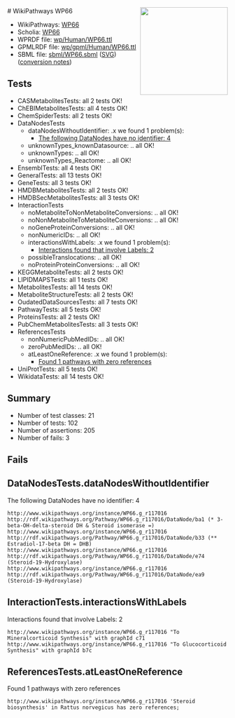 <img style="float: right; width: 200px" src="../logo.png" />
# WikiPathways WP66

* WikiPathways: [WP66](https://identifiers.org/wikipathways:WP66)
* Scholia: [WP66](https://scholia.toolforge.org/wikipathways/WP66)
* WPRDF file: [wp/Human/WP66.ttl](../wp/Human/WP66.ttl)
* GPMLRDF file: [wp/gpml/Human/WP66.ttl](../wp/gpml/Human/WP66.ttl)
* SBML file: [sbml/WP66.sbml](../sbml/WP66.sbml) ([SVG](../sbml/WP66.svg)) ([conversion notes](../sbml/WP66.txt))

## Tests
* CASMetabolitesTests: all 2 tests OK!
* ChEBIMetabolitesTests: all 4 tests OK!
* ChemSpiderTests: all 2 tests OK!
* DataNodesTests
    * dataNodesWithoutIdentifier: .x we found 1 problem(s):
        * [The following DataNodes have no identifier: 4](#d2d32fa3)
    * unknownTypes_knownDatasource: .. all OK!
    * unknownTypes: .. all OK!
    * unknownTypes_Reactome: .. all OK!
* EnsemblTests: all 4 tests OK!
* GeneralTests: all 13 tests OK!
* GeneTests: all 3 tests OK!
* HMDBMetabolitesTests: all 2 tests OK!
* HMDBSecMetabolitesTests: all 3 tests OK!
* InteractionTests
    * noMetaboliteToNonMetaboliteConversions: .. all OK!
    * noNonMetaboliteToMetaboliteConversions: .. all OK!
    * noGeneProteinConversions: .. all OK!
    * nonNumericIDs: .. all OK!
    * interactionsWithLabels: .x we found 1 problem(s):
        * [Interactions found that involve Labels: 2](#630d2679)
    * possibleTranslocations: .. all OK!
    * noProteinProteinConversions: .. all OK!
* KEGGMetaboliteTests: all 2 tests OK!
* LIPIDMAPSTests: all 1 tests OK!
* MetabolitesTests: all 14 tests OK!
* MetaboliteStructureTests: all 2 tests OK!
* OudatedDataSourcesTests: all 7 tests OK!
* PathwayTests: all 5 tests OK!
* ProteinsTests: all 2 tests OK!
* PubChemMetabolitesTests: all 3 tests OK!
* ReferencesTests
    * nonNumericPubMedIDs: .. all OK!
    * zeroPubMedIDs: .. all OK!
    * atLeastOneReference: .x we found 1 problem(s):
        * [Found 1 pathways with zero references](#35eb778e)
* UniProtTests: all 5 tests OK!
* WikidataTests: all 14 tests OK!


## Summary

* Number of test classes: 21
* Number of tests: 102
* Number of assertions: 205
* Number of fails: 3

## Fails

<a name="d2d32fa3" />

## DataNodesTests.dataNodesWithoutIdentifier

The following DataNodes have no identifier: 4
```
http://www.wikipathways.org/instance/WP66.g_r117016 http://rdf.wikipathways.org/Pathway/WP66.g_r117016/DataNode/ba1 (* 3-beta-OH-delta-steroid DH & Steroid isomerase =)
http://www.wikipathways.org/instance/WP66.g_r117016 http://rdf.wikipathways.org/Pathway/WP66.g_r117016/DataNode/b33 (** Estradiol-17-beta DH = DHB)
http://www.wikipathways.org/instance/WP66.g_r117016 http://rdf.wikipathways.org/Pathway/WP66.g_r117016/DataNode/e74 (Steroid-19-Hydroxylase)
http://www.wikipathways.org/instance/WP66.g_r117016 http://rdf.wikipathways.org/Pathway/WP66.g_r117016/DataNode/ea9 (Steroid-19-Hydroxylase)
```

<a name="630d2679" />

## InteractionTests.interactionsWithLabels

Interactions found that involve Labels: 2
```
http://www.wikipathways.org/instance/WP66.g_r117016 "To Mineralcorticoid Synthesis" with graphId c71
http://www.wikipathways.org/instance/WP66.g_r117016 "To Glucocorticoid Synthesis" with graphId b7c
```

<a name="35eb778e" />

## ReferencesTests.atLeastOneReference

Found 1 pathways with zero references
```
http://www.wikipathways.org/instance/WP66.g_r117016 'Steroid biosynthesis' in Rattus norvegicus has zero references; 
```

